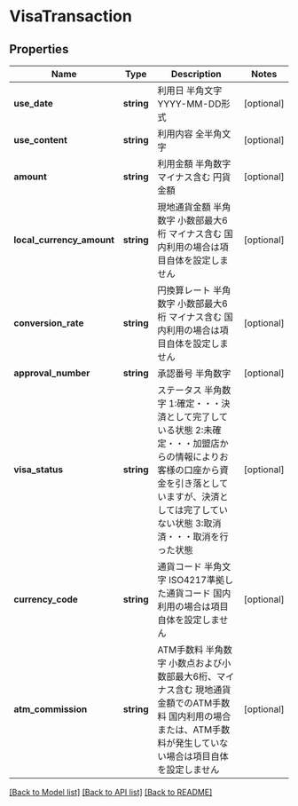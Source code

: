 # VisaTransaction

## Properties
Name | Type | Description | Notes
------------ | ------------- | ------------- | -------------
**use_date** | **string** | 利用日 半角文字 YYYY-MM-DD形式  | [optional]
**use_content** | **string** | 利用内容 全半角文字 | [optional]
**amount** | **string** | 利用金額 半角数字 マイナス含む 円貨金額 | [optional]
**local_currency_amount** | **string** | 現地通貨金額 半角数字 小数部最大6桁 マイナス含む 国内利用の場合は項目自体を設定しません | [optional]
**conversion_rate** | **string** | 円換算レート 半角数字 小数部最大6桁 マイナス含む 国内利用の場合は項目自体を設定しません | [optional]
**approval_number** | **string** | 承認番号 半角数字 | [optional]
**visa_status** | **string** | ステータス 半角数字 1:確定・・・決済として完了している状態 2:未確定・・・加盟店からの情報によりお客様の口座から資金を引き落としていますが、決済としては完了していない状態 3:取消済・・・取消を行った状態 | [optional]
**currency_code** | **string** | 通貨コード 半角文字 ISO4217準拠した通貨コード 国内利用の場合は項目自体を設定しません | [optional]
**atm_commission** | **string** | ATM手数料 半角数字 小数点および小数部最大6桁、マイナス含む 現地通貨金額でのATM手数料 国内利用の場合または、ATM手数料が発生していない場合は項目自体を設定しません  | [optional]

[[Back to Model list]](../README.md#documentation-for-models) [[Back to API list]](../README.md#documentation-for-api-endpoints) [[Back to README]](../README.md)
